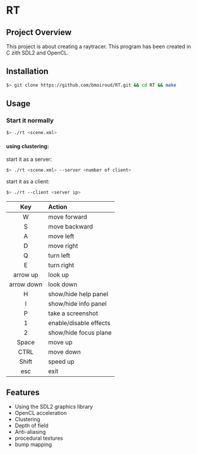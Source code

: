 # RT

## Project Overview

This project is about creating a raytracer.
This program has been created in C zith SDL2 and OpenCL.

## Installation

``` bash
$> git clone https://github.com/bmoiroud/RT.git && cd RT && make
```

## Usage

### Start it normally
``` bash
$> ./rt <scene.xml>
```
#### using clustering:
start it as a server:
``` bash
$> ./rt <scene.xml> --server <number of client>
```

start it as a client:
``` bash
$> ./rt --client <server ip>
```

| Key        | Action                 |
|:----------:|:-----------------------|
| W          | move forward           |
| S          | move backward          |
| A          | move left              |
| D          | move right             |
| Q          | turn left              |
| E          | turn right             |
| arrow up   | look up                |
| arrow down | look down              |
| H          | show/hide help panel   |
| I          | show/hide info panel   |
| P          | take a screenshot      |
| 1          | enable/disable effects |
| 2          | show/hide focus plane  |
| Space      | move up                |
| CTRL       | move down              |
| Shift      | speed up               |
| esc        | exit                   |

## Features
* Using the SDL2 graphics library
* OpenCL acceleration
* Clustering
* Depth of field
* Anti-aliasing
* procedural textures
* bump mapping
